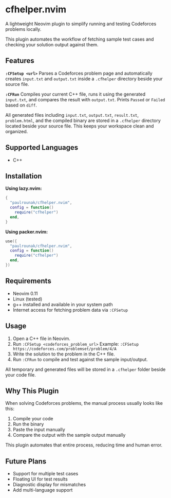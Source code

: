 # cfhelper.nvim

A lightweight Neovim plugin to simplify running and testing Codeforces problems locally.

This plugin automates the workflow of fetching sample test cases and checking your solution output against them.

## Features

**`:CFSetup <url>`**
Parses a Codeforces problem page and automatically creates `input.txt` and `output.txt` inside a `.cfhelper` directory beside your source file.

**`:CFRun`**
Compiles your current C++ file, runs it using the generated `input.txt`, and compares the result with `output.txt`. Prints `Passed` or `Failed` based on `diff`.

All generated files including `input.txt`, `output.txt`, `result.txt`, `problem.html`, and the compiled binary are stored in a `.cfhelper` directory located beside your source file. This keeps your workspace clean and organized.

## Supported Languages
- C++

## Installation

**Using lazy.nvim:**

```lua
{
  "paulrounak/cfhelper.nvim",
  config = function()
    require("cfhelper")
  end,
}
```

**Using packer.nvim:**

```lua
use({
  "paulrounak/cfhelper.nvim",
  config = function()
    require("cfhelper")
  end,
})
```

## Requirements

* Neovim 0.11
* Linux (tested)
* g++ installed and available in your system path
* Internet access for fetching problem data via `:CFSetup`

## Usage

1. Open a C++ file in Neovim.
2. Run `:CFSetup <codeforces_problem_url>`
   Example: `:CFSetup https://codeforces.com/problemset/problem/4/A`
3. Write the solution to the problem in the C++ file.
4. Run `:CFRun` to compile and test against the sample input/output.

All temporary and generated files will be stored in a `.cfhelper` folder beside your code file.

## Why This Plugin

When solving Codeforces problems, the manual process usually looks like this:

1. Compile your code
2. Run the binary
3. Paste the input manually
4. Compare the output with the sample output manually

This plugin automates that entire process, reducing time and human error.

## Future Plans

* Support for multiple test cases
* Floating UI for test results
* Diagnostic display for mismatches
* Add multi-language support
